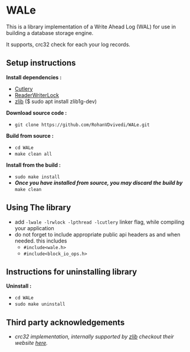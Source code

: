 # WALe
This is a library implementation of a Write Ahead Log (WAL) for use in building a database storage engine.

It supports, crc32 check for each your log records.

## Setup instructions
**Install dependencies :**
 * [Cutlery](https://github.com/RohanVDvivedi/Cutlery)
 * [ReaderWriterLock](https://github.com/RohanVDvivedi/ReaderWriterLock)
 * [zlib](https://github.com/madler/zlib)      ($ sudo apt install zlib1g-dev)

**Download source code :**
 * `git clone https://github.com/RohanVDvivedi/WALe.git`

**Build from source :**
 * `cd WALe`
 * `make clean all`

**Install from the build :**
 * `sudo make install`
 * ***Once you have installed from source, you may discard the build by*** `make clean`

## Using The library
 * add `-lwale -lrwlock -lpthread -lcutlery` linker flag, while compiling your application
 * do not forget to include appropriate public api headers as and when needed. this includes
   * `#include<wale.h>`
   * `#include<block_io_ops.h>`

## Instructions for uninstalling library

**Uninstall :**
 * `cd WALe`
 * `sudo make uninstall`

## Third party acknowledgements
 * *crc32 implementation, internally supported by [zlib](https://github.com/madler/zlib) checkout their website [here](https://zlib.net/).*